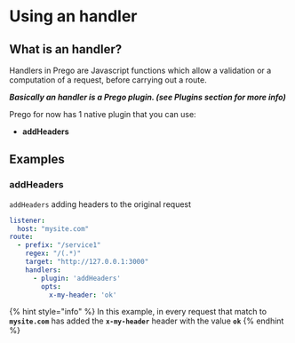 # Using an handler

## What is an handler?

Handlers in Prego are Javascript functions which allow a validation or a computation of a request, before carrying out a route.

_**Basically an handler is a Prego plugin. \(see Plugins section for more info\)**_

Prego for now has 1 native plugin that you can use:

* **addHeaders**

## Examples

### addHeaders

`addHeaders` adding headers to the original request

```yaml
listener:
  host: "mysite.com"
route:
  - prefix: "/service1"
    regex: "/(.*)"
    target: "http://127.0.0.1:3000"
    handlers:
      - plugin: 'addHeaders'
        opts:
          x-my-header: 'ok'
```

{% hint style="info" %}
In this example, in every request that match to **`mysite.com`** has added the **`x-my-header`** header with the value **`ok`**
{% endhint %}

